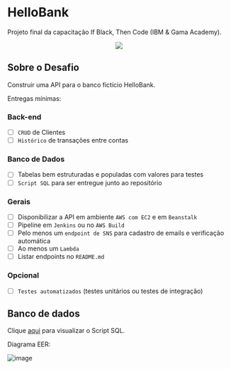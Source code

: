 # HelloBank
Projeto final da capacitação If Black, Then Code (IBM & Gama Academy).
<div align="center">
<img src="http://img.shields.io/static/v1?label=STATUS&message=EM%20DESENVOLVIMENTO&color=GREEN&style=for-the-badge"/>
</div>

## Sobre o Desafio
Construir uma API para o banco fictício HelloBank.

Entregas mínimas:
### Back-end
  - [ ] `CRUD` de Clientes
  - [ ] `Histórico` de transações entre contas
### Banco de Dados
  - [ ] Tabelas bem estruturadas e populadas com valores para testes
  - [ ] `Script SQL` para ser entregue junto ao repositório
### Gerais
  - [ ] Disponibilizar a API em ambiente `AWS com EC2` e em `Beanstalk`
  - [ ] Pipeline em `Jenkins` ou no `AWS Build`
  - [ ] Pelo menos um `endpoint de SNS` para cadastro de emails e verificação automática
  - [ ] Ao menos um `Lambda`
  - [ ] Listar endpoints no `README.md`
### Opcional
  - [ ] `Testes automatizados` (testes unitários ou testes de integração)
  
  
 
 ## Banco de dados
  Clique <a href="https://github.com/HelloBank-IBM/hellobank/blob/main/sql_script_hellobank.sql">aqui</a> para visualizar o Script SQL.
  
  Diagrama EER:
  
  ![image](https://user-images.githubusercontent.com/93226440/190196397-1e023b8b-b799-4372-a058-22f785179fbe.png)


